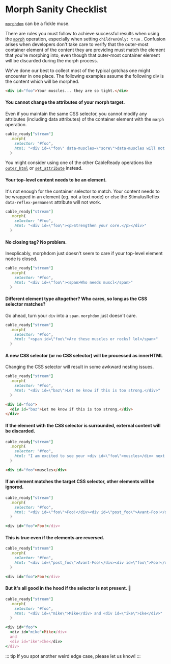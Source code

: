 # Morph Sanity Checklist

[`morphdom`](https://github.com/patrick-steele-idem/morphdom) can be a fickle muse.

There are rules you must follow to achieve successful results when using the [`morph`](/reference/operations/dom-mutations#morph) operation, especially when setting `childrenOnly: true` . Confusion arises when developers don't take care to verify that the outer-most container element of the content they are providing must match the element that you're morphing into, even though that outer-most container element will be discarded during the morph process.

We've done our best to collect most of the typical gotchas one might encounter in one place. The following examples assume the following div is the content which will be morphed.

```html
<div id="foo">Your muscles... they are so tight.</div>
```

#### You cannot change the attributes of your morph target.

Even if you maintain the same CSS selector, you cannot modify any attributes (including data attributes) of the container element with the `morph` operation.

```ruby
cable_ready["stream"]
  .morph(
    selector: "#foo",
    html: "<div id=\"foo\" data-muscles=\"sore\">data-muscles will not be set.</div>"
  )
```

You might consider using one of the other CableReady operations like [`outer_html`](/reference/operations/dom-mutations#outer_html) or [`set_attribute`](/reference/operations/element-mutations#set_attribute) instead.

#### Your top-level content needs to be an element.

It's not enough for the container selector to match. Your content needs to be wrapped in an element (eg. not a text node) or else the StimulusReflex `data-reflex-permanent` attribute will not work.

```ruby
cable_ready["stream"]
  .morph(
    selector: "#foo",
    html: "<div id=\"foo\"><p>Strengthen your core.</p></div>"
  )
```

#### No closing tag? No problem.

Inexplicably, morphdom just doesn't seem to care if your top-level element node is closed.

```ruby
cable_ready["stream"]
  .morph(
    selector: "#foo",
    html: "<div id=\"foo\"><span>Who needs muscl</span>"
  )
```

#### Different element type altogether? Who cares, so long as the CSS selector matches?

Go ahead, turn your `div` into a `span`. `morphdom` just doesn't care.

```ruby
cable_ready["stream"]
  .morph(
    selector: "#foo",
    html: "<span id=\"foo\">Are these muscles or rocks? lol</span>"
  )
```

#### A new CSS selector (or no CSS selector) will be processed as innerHTML

Changing the CSS selector will result in some awkward nesting issues.

```ruby
cable_ready["stream"]
  .morph(
    selector: "#foo",
    html: "<div id=\"baz\">Let me know if this is too strong.</div>"
  )
```

```html
<div id="foo">
  <div id="baz">Let me know if this is too strong.</div>
</div>
```

#### If the element with the CSS selector is surrounded, external content will be discarded.

```ruby
cable_ready["stream"]
  .morph(
    selector: "#foo",
    html: "I am excited to see your <div id=\"foo\">muscles</div> next week."
  )
```

```html
<div id="foo">muscles</div>
```

#### If an element matches the target CSS selector, other elements will be ignored.

```ruby
cable_ready["stream"]
  .morph(
    selector: "#foo",
    html: "<div id=\"foo\">Foo!</div><div id=\"post_foo\">Avant-Foo!</div>"
  )
```

```ruby
<div id="foo">Foo!</div>
```

#### This is true even if the elements are reversed.

```ruby
cable_ready["stream"]
  .morph(
    selector: "#foo",
    html: "<div id=\"post_foo\">Avant-Foo!</div><div id=\"foo\">Foo!</div>"
  )
```

```ruby
<div id="foo">Foo!</div>
```

#### But it's all good in the hood if the selector is not present. 🤦

```ruby
cable_ready["stream"]
  .morph(
    selector: "#foo",
    html: "<div id=\"mike\">Mike</div> and <div id=\"ike\">Ike</div>"
  )
```

```ruby
<div id="foo">
  <div id="mike">Mike</div>
  and
  <div id="ike">Ike</div>
</div>
```

::: tip
If you spot another weird edge case, please let us know!
:::

